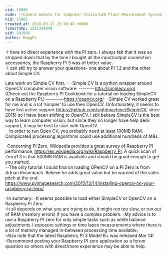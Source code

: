 ```yaml
---
cid: 19006
node: ![Camera module for Computer Vision/LED Plant Measurement System](../notes/SangHo/03-17-2018/camera-module-for-computer-vision-led-plant-measurement-system)
nid: 15965
created_at: 2018-03-17 23:20:48 +0000
timestamp: 1521328848
uid: 501996
author: MaggPi
---
```


-I have no direct experience with the PI zero.   I always felt that it was so stripped down that by the time I bought all the input/output connection accessories, the Raspberry Pi 3 was of better value.   
-I can still try to answer your questions- one about  PI 1.3 and the other about Simple CV.

Lets work on Simple CV first.
---Simple CV is a python wrapper around OpenCV computer vision software:
--------http://simplecv.org/    
(Check out the Raspberry PI Cookbook  for a tutorial on loading SimpleCV on a Raspberry Pi.)
---------https://opencv.org/
--Simple CV worked great for me and is a lot ‘simpler’ to use then OpenCV.  Unfortunately, it seems to have lost active support (https://github.com/sightmachine/SimpleCV, since 2015) so I have been shifting to OpenCV.   I still believe SimpleCV is the best way to learn computer vision, but since  they no longer have help desk support, it may be best to start with OpenCV.     
--In order to run Open CV,  you probably need at least 100MB RAM.   Complicated processing algorithms could use additional  hundreds of MBs. 

 
-Concerning  PI Zero.  Wikipedia provides a great survey of Raspberry PI performance, 
https://en.wikipedia.org/wiki/Raspberry_Pi.   A quick scan of Zero/1.3 is that 500MB RAM  is available and should be good enough to get you started.   
--The only tutorial I could find on loading OPenCV on a PI Zero is from Adrian Rosenbach.   Believe he adds great value but be warned of the sales pitch at the end.    
https://www.pyimagesearch.com/2015/12/14/installing-opencv-on-your-raspberry-pi-zero/

-In summary:
-It seems possible to load either SimpleCV or OpenCV on a Raspberry Pi  Zero.    
-It all depends on what you are trying to do, 
it might run too slow, or run out of RAM (memory errors) if you have a complex problem.
-My advice is to use a Raspberry PI zero for only simple tasks such as white balance adjustments / exposure settings or time lapse measurements where there is a lot of memory managed in-between processing time available.  
-Also note that the latest Raspberry PI 3 Model B+  was released Mar 14!  
-Recommend posting your Raspberry PI zero application as a forum question so others with direct/more experience may be able to help.    